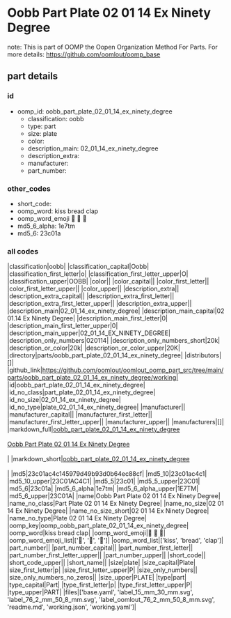 # Oobb Part Plate 02 01 14 Ex Ninety Degree  

note: This is part of OOMP the Oopen Organization Method For Parts. For more details: https://github.com/oomlout/oomp_base

##  part details





### id
* oomp_id: oobb_part_plate_02_01_14_ex_ninety_degree
  * classification: oobb
  * type: part
  * size: plate
  * color: 
  * description_main: 02_01_14_ex_ninety_degree
  * description_extra: 
  * manufacturer: 
  * part_number: 

### other_codes
* short_code: 
* oomp_word: kiss bread clap
* oomp_word_emoji :kiss: :bread: :clap:
* md5_6_alpha: 1e7tm
* md5_6: 23c01a

### all codes 
|classification|oobb|
|classification_capital|Oobb|
|classification_first_letter|o|
|classification_first_letter_upper|O|
|classification_upper|OOBB|
|color||
|color_capital||
|color_first_letter||
|color_first_letter_upper||
|color_upper||
|description_extra||
|description_extra_capital||
|description_extra_first_letter||
|description_extra_first_letter_upper||
|description_extra_upper||
|description_main|02_01_14_ex_ninety_degree|
|description_main_capital|02 01.14 Ex Ninety Degree|
|description_main_first_letter|0|
|description_main_first_letter_upper|0|
|description_main_upper|02_01_14_EX_NINETY_DEGREE|
|description_only_numbers|020114|
|description_only_numbers_short|20k|
|description_or_color|20k|
|description_or_color_upper|20K|
|directory|parts/oobb_part_plate_02_01_14_ex_ninety_degree|
|distributors|[]|
|github_link|https://github.com/oomlout/oomlout_oomp_part_src/tree/main/parts/oobb_part_plate_02_01_14_ex_ninety_degree/working|
|id|oobb_part_plate_02_01_14_ex_ninety_degree|
|id_no_class|part_plate_02_01_14_ex_ninety_degree|
|id_no_size|02_01_14_ex_ninety_degree|
|id_no_type|plate_02_01_14_ex_ninety_degree|
|manufacturer||
|manufacturer_capital||
|manufacturer_first_letter||
|manufacturer_first_letter_upper||
|manufacturer_upper||
|manufacturers|[]|
|markdown_full|[oobb_part_plate_02_01_14_ex_ninety_degree](https://github.com/oomlout/oomlout_oomp_part_src/tree/main/parts/oobb_part_plate_02_01_14_ex_ninety_degree/working)<br>[](https://github.com/oomlout/oomlout_oomp_part_src/tree/main/parts/oobb_part_plate_02_01_14_ex_ninety_degree/working)<br>[Oobb Part Plate 02 01 14 Ex Ninety Degree](https://github.com/oomlout/oomlout_oomp_part_src/tree/main/parts/oobb_part_plate_02_01_14_ex_ninety_degree/working)<br><br>|
|markdown_short|[oobb_part_plate_02_01_14_ex_ninety_degree](https://github.com/oomlout/oomlout_oomp_part_src/tree/main/parts/oobb_part_plate_02_01_14_ex_ninety_degree/working)<br><br>|
|md5|23c01ac4c145979d49b93d0b64ec88cf|
|md5_10|23c01ac4c1|
|md5_10_upper|23C01AC4C1|
|md5_5|23c01|
|md5_5_upper|23C01|
|md5_6|23c01a|
|md5_6_alpha|1e7tm|
|md5_6_alpha_upper|1E7TM|
|md5_6_upper|23C01A|
|name|Oobb Part Plate 02 01 14 Ex Ninety Degree|
|name_no_class|Part Plate 02 01 14 Ex Ninety Degree|
|name_no_size|02 01 14 Ex Ninety Degree|
|name_no_size_short|02 01 14 Ex Ninety Degree|
|name_no_type|Plate 02 01 14 Ex Ninety Degree|
|oomp_key|oomp_oobb_part_plate_02_01_14_ex_ninety_degree|
|oomp_word|kiss bread clap|
|oomp_word_emoji|:kiss: :bread: :clap:|
|oomp_word_emoji_list|[':kiss:', ':bread:', ':clap:']|
|oomp_word_list|['kiss', 'bread', 'clap']|
|part_number||
|part_number_capital||
|part_number_first_letter||
|part_number_first_letter_upper||
|part_number_upper||
|short_code||
|short_code_upper||
|short_name||
|size|plate|
|size_capital|Plate|
|size_first_letter|p|
|size_first_letter_upper|P|
|size_only_numbers||
|size_only_numbers_no_zeros||
|size_upper|PLATE|
|type|part|
|type_capital|Part|
|type_first_letter|p|
|type_first_letter_upper|P|
|type_upper|PART|
|files|['base.yaml', 'label_15_mm_30_mm.svg', 'label_76_2_mm_50_8_mm.svg', 'label_oomlout_76_2_mm_50_8_mm.svg', 'readme.md', 'working.json', 'working.yaml']|
